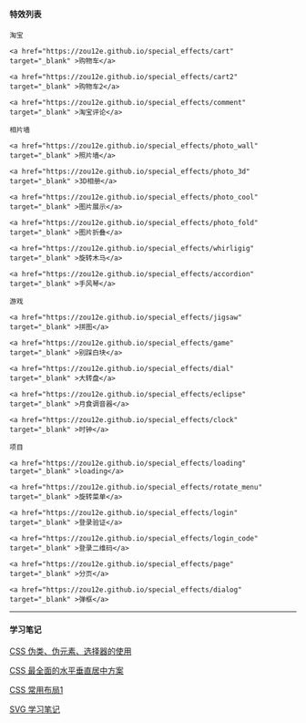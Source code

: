 #### 特效列表

```
淘宝

<a href="https://zou12e.github.io/special_effects/cart" target="_blank" >购物车</a>

<a href="https://zou12e.github.io/special_effects/cart2" target="_blank" >购物车2</a>

<a href="https://zou12e.github.io/special_effects/comment" target="_blank" >淘宝评论</a>
```

```
相片墙

<a href="https://zou12e.github.io/special_effects/photo_wall" target="_blank" >照片墙</a>

<a href="https://zou12e.github.io/special_effects/photo_3d" target="_blank" >3D相册</a>

<a href="https://zou12e.github.io/special_effects/photo_cool" target="_blank" >图片展示</a>

<a href="https://zou12e.github.io/special_effects/photo_fold" target="_blank" >图片折叠</a>

<a href="https://zou12e.github.io/special_effects/whirligig" target="_blank" >旋转木马</a>

<a href="https://zou12e.github.io/special_effects/accordion" target="_blank" >手风琴</a>
```

```
游戏

<a href="https://zou12e.github.io/special_effects/jigsaw" target="_blank" >拼图</a>

<a href="https://zou12e.github.io/special_effects/game" target="_blank" >别踩白块</a>

<a href="https://zou12e.github.io/special_effects/dial" target="_blank" >大转盘</a>

<a href="https://zou12e.github.io/special_effects/eclipse" target="_blank" >月食调音器</a>

<a href="https://zou12e.github.io/special_effects/clock" target="_blank" >时钟</a>
```

```
项目

<a href="https://zou12e.github.io/special_effects/loading" target="_blank" >loading</a>

<a href="https://zou12e.github.io/special_effects/rotate_menu" target="_blank" >旋转菜单</a>

<a href="https://zou12e.github.io/special_effects/login" target="_blank" >登录验证</a>

<a href="https://zou12e.github.io/special_effects/login_code" target="_blank" >登录二维码</a>

<a href="https://zou12e.github.io/special_effects/page" target="_blank" >分页</a>

<a href="https://zou12e.github.io/special_effects/dialog" target="_blank" >弹框</a>
```
****

#### 学习笔记

<a href="https://zou12e.github.io/special_effects/learn/1" target="_blank" >CSS 伪类、伪元素、选择器的使用</a>

<a href="https://zou12e.github.io/special_effects/learn/2" target="_blank" >CSS 最全面的水平垂直居中方案</a>

<a href="https://zou12e.github.io/special_effects/learn/3" target="_blank" >CSS 常用布局1 </a>

<a href="https://zou12e.github.io/special_effects/learn/svg" target="_blank" >SVG 学习笔记 </a>
